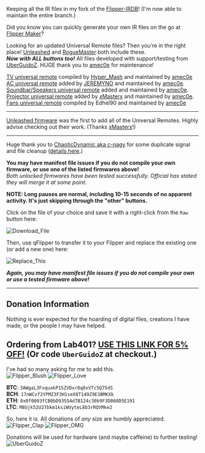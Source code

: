Keeping all the IR files in my fork of the [Flipper-IRDB](https://github.com/UberGuidoZ/Flipper-IRDB)! (I'm now able to maintain the entire branch.)

Did you know you can quickly generate your own IR files on the go at [Flipper Maker](https://flippermaker.github.io/)?

 Looking for an updated Universal Remote files? Then you're in the right place! [Unleashed](https://github.com/Eng1n33r/flipperzero-firmware) and [RogueMaster](https://github.com/RogueMaster/flipperzero-firmware-wPlugins) both include these.<br>
 ***Now with ALL buttons too!***  All files developed with support/testing from [UberGuidoZ](https://github.com/UberGuidoZ). HUGE thank you to [amec0e](https://github.com/amec0e) for maintenance!
 
[TV universal remote](https://github.com/UberGuidoZ/Flipper/blob/main/Infrared/tv.ir) compiled by [Hyper_Mash](https://discord.com/channels/740930220399525928/954422774141710366/994121751023853668) and maintained by [amec0e](https://github.com/amec0e)<br>
[AC universal remote](https://github.com/UberGuidoZ/Flipper/blob/main/Infrared/ac.ir) added by [JEREMYNO](https://github.com/jaroslavmraz) and maintained by [amec0e](https://github.com/amec0e).<br>
[Soundbar/Speakers universal remote](https://github.com/UberGuidoZ/Flipper/blob/main/Infrared/audio.ir) added and maintained by [amec0e](https://github.com/amec0e).<br>
[Projector universal remote](https://github.com/UberGuidoZ/Flipper/blob/main/Infrared/projectors.ir) added by [xMasterx](https://github.com/Eng1n33r/flipperzero-firmware/commit/029f82dc822e6d3515b39b839a2f70500dc9bb86) and maintained by [amec0e](https://github.com/amec0e).<br>
[Fans universal remote](https://github.com/UberGuidoZ/Flipper/blob/main/Infrared/fans.ir) compiled by Edhel90 and maintained by [amec0e](https://github.com/amec0e)

-----

[Unleashed firmware](https://github.com/Eng1n33r/flipperzero-firmware/releases/latest) was the first to add all of the Universal Remotes. Highly advise checking out their work. (Thanks [xMasterx](https://github.com/xMasterx)!)

-----

Huge thank you to [ChaoticDynamic aka c-nagy](https://github.com/c-nagy) for some duplicate signal and file cleanup ([details here](https://github.com/UberGuidoZ/Flipper/pull/16).)<br>

**You may have manifest file issues if you do not compile your own firmware, or use one of the listed firmwares above!**<br>
*Both unlocked firmwares have been tested successfully. Official has stated they will merge it at some point.*

**NOTE: Long pauses are normal, including 10-15 seconds of no apparent activity. It's just skipping through the "other" buttons.**

Click on the file of your choice and save it with a right-click from the `Raw` button here:

![Download_File](https://user-images.githubusercontent.com/57457139/174234554-555503d2-019f-4dbe-b129-29b3a0a9f1e6.png)

Then, use qFlipper to transfer it to your Flipper and replace the existing one (or add a new one) here:

![Replace_This](https://user-images.githubusercontent.com/57457139/174234726-e39c1917-0d21-4b60-88c9-70fd60ee069f.png)

***Again, you may have manifest file issues if you do not compile your own or use a tested firmware above!***

-----

## Donation Information

Nothing is ever expected for the hoarding of digital files, creations I have made, or the people I may have helped.

## Ordering from Lab401? [USE THIS LINK FOR 5% OFF!](https://lab401.com/r?id=vsmgoc) (Or code `UberGuidoZ` at checkout.)

I've had so many asking for me to add this.<br>
![Flipper_Blush](https://user-images.githubusercontent.com/57457139/183561666-4424a3cc-679b-4016-a368-24f7e7ad0a88.jpg) ![Flipper_Love](https://user-images.githubusercontent.com/57457139/183561692-381d37bd-264f-4c88-8877-e58d60d9be6e.jpg)

**BTC**: `3AWgaL3FxquakP15ZVDxr8q8xVTc5Q75dS`<br>
**BCH**: `17nWCvf2YPMZ3F3H1seX8T149Z9E3BMKXk`<br>
**ETH**: `0x0f0003fCB0bD9355Ad7B124c30b9F3D860D5E191`<br>
**LTC**: `M8Ujk52U27bkm1ksiWUyteL8b3rRQVMke2`

So, here it is. All donations of *any* size are humbly appreciated.<br>
![Flipper_Clap](https://user-images.githubusercontent.com/57457139/183561789-2e853ede-8ef7-41e8-a67c-716225177e5d.jpg) ![Flipper_OMG](https://user-images.githubusercontent.com/57457139/183561787-e21bdc1e-b316-4e67-b327-5129503d0313.jpg)

Donations will be used for hardware (and maybe caffeine) to further testing!<br>
![UberGuidoZ](https://cdn.discordapp.com/emojis/1000632669622767686.gif)
